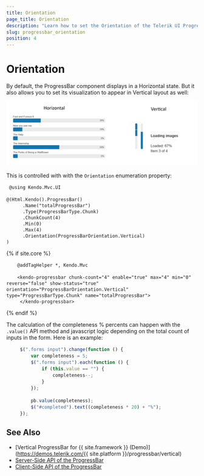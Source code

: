 ```yaml
---
title: Orientation
page_title: Orientation
description: "Learn how to set the Orientation of the Telerik UI ProgressBar component for {{ site.framework }}."
slug: progressbar_orientation
position: 4
---
```


# Orientation

By default, the ProgressBar component displays in a Horizontal state. But it also allows you to set its visualization to appear in Vertical layout as well:

 ![Chunk in Telerik UI for {{ site.framework }} ProgressBar](images/progressbar-orientation.png)

This is controlled with with the `Orientation` enumeration property:

```HtmlHelper
 @using Kendo.Mvc.UI

@(Html.Kendo().ProgressBar()
	  .Name("totalProgressBar")
	  .Type(ProgressBarType.Chunk)
	  .ChunkCount(4)
	  .Min(0)
	  .Max(4)
	  .Orientation(ProgressBarOrientation.Vertical)
)
```
{% if site.core %}
```TagHelper
    @addTagHelper *, Kendo.Mvc

    <kendo-progressbar chunk-count="4" enable="true" max="4" min="0" reverse="false" show-status="true" orientation="ProgressBarOrientation.Vertical" type="ProgressBarType.Chunk" name="totalProgressBar">
     </kendo-progressbar>
```
{% endif %}

The calculation of the completeness % percents can happen with the `.value()` API method and javascript logic depending on the total count of inputs in the form. Here is an example:
```JavaScript
     $(".forms input").change(function () {
         var completeness = 5;
         $(".forms input").each(function () {
             if (this.value == "") {
                 completeness--;
             }
         });

         pb.value(completeness);
         $("#completed").text((completeness * 20) + "%");
     });
```

## See Also

* [Vertical ProgressBar for {{ site.framework }} (Demo)](https://demos.telerik.com/{{ site.platform }}/progressbar/vertical)
* [Server-Side API of the ProgressBar](/api/progressbar)
* [Client-Side API of the ProgressBar](https://docs.telerik.com/kendo-ui/api/javascript/ui/progressbar)
